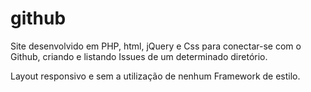 # github

Site desenvolvido em PHP, html, jQuery e Css para conectar-se com o Github, criando e listando Issues de um determinado diretório.

Layout responsivo e sem a utilização de nenhum Framework de estilo.

